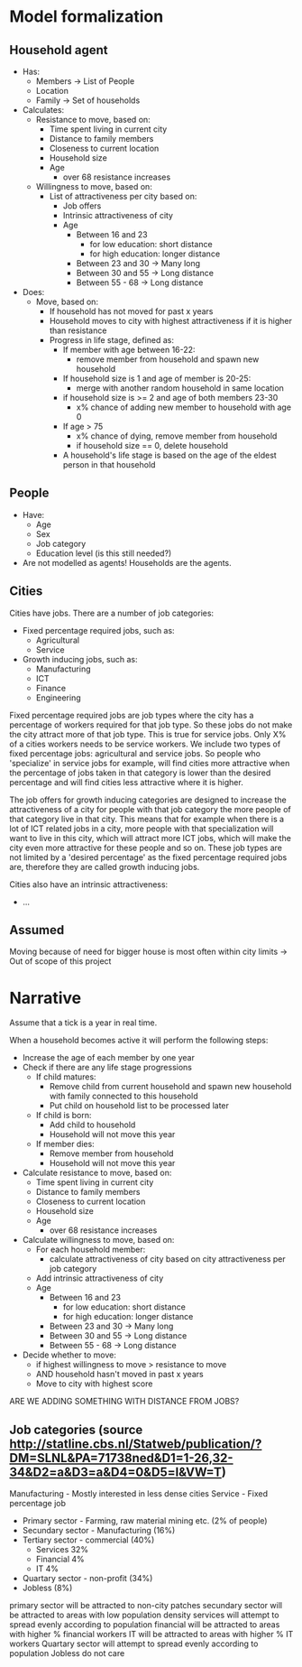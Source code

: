 # Model formalization

## Household agent
- Has:
	- Members -> List of People
	- Location
	- Family -> Set of households
- Calculates:
	- Resistance to move, based on:
		- Time spent living in current city
		- Distance to family members
		- Closeness to current location
		- Household size
		- Age
			- over 68 resistance increases
	- Willingness to move, based on:
		- List of attractiveness per city based on:
			- Job offers
			- Intrinsic attractiveness of city
			- Age
				- Between 16 and 23
					- for low education: short distance
					- for high education: longer distance
				- Between 23 and 30 -> Many long
				- Between 30 and 55 -> Long distance
				- Between 55 - 68 -> Long distance
- Does:
	- Move, based on:
		- If household has not moved for past x years
		- Household moves to city with highest attractiveness if it is higher than resistance
		- Progress in life stage, defined as:
			- If member with age between 16-22:
				- remove member from household and spawn new household
			- If household size is 1 and age of member is 20-25:
				- merge with another random household in same location
			- if household size is >= 2 and age of both members 23-30
				- x% chance of adding new member to household with age 0
			- If age > 75
				- x% chance of dying, remove member from household
				- if household size == 0, delete household
			- A household's life stage is based on the age of the eldest person in that household



## People
- Have: 
	- Age
	- Sex
	- Job category
	- Education level (is this still needed?)
- Are not modelled as agents! Households are the agents.

## Cities
Cities have jobs. There are a number of job categories:
- Fixed percentage required jobs, such as:
	- Agricultural
	- Service
- Growth inducing jobs, such as:
	- Manufacturing
	- ICT
	- Finance
	- Engineering

Fixed percentage required jobs are job types where the city has a percentage of workers required for that job type. So these jobs do not make the city attract more of that job type. This is true for service jobs. Only X% of a cities workers needs to be service workers. We include two types of fixed percentage jobs: agricultural and service jobs.
So people who 'specialize' in service jobs for example, will find cities more attractive when the percentage of jobs taken in that category is lower than the desired percentage and will find cities less attractive where it is higher.

The job offers for growth inducing categories are designed to increase the attractiveness of a city for people with that job category the more people of that category live in that city. This means that for example when there is a lot of ICT related jobs in a city, more people with that specialization will want to live in this city, which will attract more ICT jobs, which will make the city even more attractive for these people and so on. These job types are not limited by a 'desired percentage' as the fixed percentage required jobs are, therefore they are called growth inducing jobs.

Cities also have an intrinsic attractiveness:
- ...

## Assumed
Moving because of need for bigger house is most often within city limits -> Out of scope of this project

# Narrative
Assume that a tick is a year in real time.

When a household becomes active it will perform the following steps:
- Increase the age of each member by one year
- Check if there are any life stage progressions
	- If child matures:
		- Remove child from current household and spawn new household with family connected to this household
		- Put child on household list to be processed later
	- If child is born:
		- Add child to household
		- Household will not move this year
	- If member dies:
		- Remove member from household
		- Household will not move this year
- Calculate resistance to move, based on:
	- Time spent living in current city
	- Distance to family members
	- Closeness to current location
	- Household size
	- Age
		- over 68 resistance increases
- Calculate willingness to move, based on:
	- For each household member:
		- calculate attractiveness of city based on city attractiveness per job category
	- Add intrinsic attractiveness of city
	- Age
		- Between 16 and 23
			- for low education: short distance
			- for high education: longer distance
		- Between 23 and 30 -> Many long
		- Between 30 and 55 -> Long distance
		- Between 55 - 68 -> Long distance
- Decide whether to move:
	- if highest willingness to move > resistance to move
	- AND household hasn't moved in past x years
	- Move to city with highest score


ARE WE ADDING SOMETHING WITH DISTANCE FROM JOBS?
		

## Job categories (source http://statline.cbs.nl/Statweb/publication/?DM=SLNL&PA=71738ned&D1=1-26,32-34&D2=a&D3=a&D4=0&D5=l&VW=T)

Manufacturing 	- Mostly interested in less dense cities
Service 		- Fixed percentage job

- Primary sector - Farming, raw material mining etc. (2% of people)
- Secundary sector - Manufacturing (16%)
- Tertiary sector 	- commercial (40%)
	- Services		32%
	- Financial     4%
	- IT			4%
- Quartary sector 	- non-profit (34%)
- Jobless  		(8%)

primary sector will be attracted to non-city patches
secundary sector will be attracted to areas with low population density
services will attempt to spread evenly according to population
financial will be attracted to areas with higher % financial workers
IT will be attracted to areas with higher % IT workers
Quartary sector will attempt to spread evenly according to population
Jobless do not care